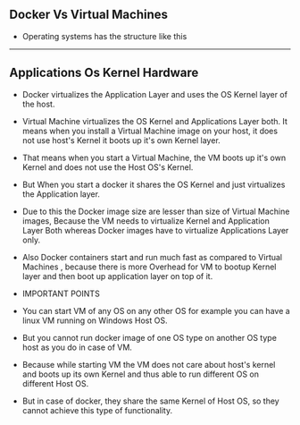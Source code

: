 Docker Vs Virtual Machines
--------------------------
- Operating systems has the structure like this

--------------
Applications
Os Kernel
Hardware
-------------

- Docker virtualizes the Application Layer and uses the OS Kernel layer of the host.
- Virtual Machine virtualizes the OS Kernel and Applications Layer both. It means when you install a Virtual Machine image on your host, it does not use host's Kernel it boots up it's own Kernel layer.

- That means when you start a Virtual Machine, the VM boots up it's own Kernel and does not use the Host OS's Kernel.
- But When you start a docker it shares the OS Kernel and just virtualizes the Application layer.
- Due to this the Docker image size are lesser than size of Virtual Machine images, Because the VM needs to virtualize Kernel and Application Layer Both whereas Docker images have to virtualize Applications Layer only.
- Also Docker containers start and run much fast as compared to Virtual Machines , because there is more Overhead for VM to bootup Kernel layer and then boot up application layer on top of it.

- IMPORTANT POINTS
- You can start VM of any OS on any other OS for example you can have a linux VM running on Windows Host OS.
- But you cannot run docker image of one OS type on another OS type host as you do in case of VM.
- Because while starting VM the VM does not care about host's kernel and boots up its own Kernel and thus able to run different OS on different Host OS.
- But in case of docker, they share the same Kernel of Host OS, so they cannot achieve this type of functionality.
